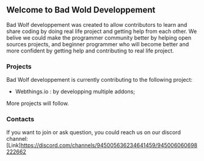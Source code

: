 ## Welcome to Bad Wold Developpement

Bad Wolf developpement was created to allow contributors to learn and share coding by doing real life project and getting help from each other.
We belive we could make the programmer community better by helping open sources projects, and beginner programmer who will become better and more confident by getting help and contributing to real life project.

### Projects

Bad Wolf developpement is currently contributing to the following project:

- Webthings.io : by developping multiple addons;

More projects will follow.

### Contacts

If you want to join or ask question, you could reach us on our discord channel:
[Link]https://discord.com/channels/945005636234641459/945006060698222662
